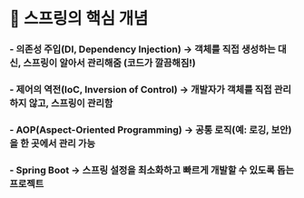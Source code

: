 # 🔹 스프링의 핵심 개념
### - 의존성 주입(DI, Dependency Injection) → 객체를 직접 생성하는 대신, 스프링이 알아서 관리해줌 (코드가 깔끔해짐!)
### - 제어의 역전(IoC, Inversion of Control) → 개발자가 객체를 직접 관리하지 않고, 스프링이 관리함
### - AOP(Aspect-Oriented Programming) → 공통 로직(예: 로깅, 보안)을 한 곳에서 관리 가능
### - Spring Boot → 스프링 설정을 최소화하고 빠르게 개발할 수 있도록 돕는 프로젝트
